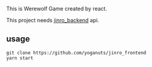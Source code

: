 This is Werewolf Game created by react.

This project needs [jinro_backend](https://github.com/yoganuts/jinro_backend) api.

## usage

```
git clone https://github.com/yoganuts/jinro_frontend
yarn start
```
